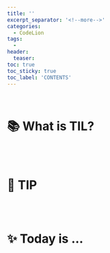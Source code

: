 ```yaml
---
title: ''
excerpt_separator: '<!--more-->'
categories:
  - CodeLion
tags:
  -
header:
  teaser:
toc: true
toc_sticky: true
toc_label: 'CONTENTS'
---
```


<br>
<!-- https://kr.freepik.com/
https://ye-yo.github.io/thumbnail-maker/ -->
<!--  source ~/.bash_profile   -->
<!-- bundle exec jekyll serve -->

# 📚 What is TIL?

<!-- content -->
<!-- content -->

<br>
<br>

# 🔗 TIP

<!-- content -->
<!-- content -->

<br>
<br>

# ✨ Today is ...

<!-- content -->
<!-- content -->